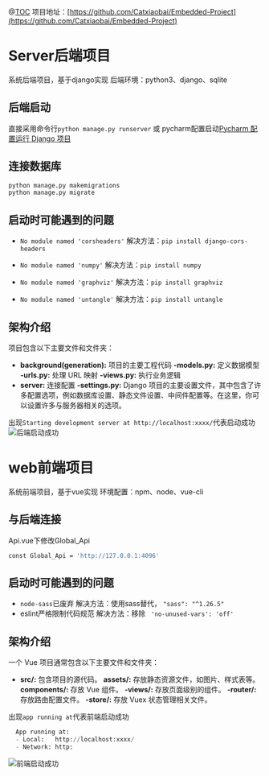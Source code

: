 @[TOC](Embedded-Project项目介绍)
项目地址：[https://github.com/Catxiaobai/Embedded-Project](https://github.com/Catxiaobai/Embedded-Project)
# Server后端项目
系统后端项目，基于django实现
后端环境：python3、django、sqlite
## 后端启动
直接采用命令行`python manage.py runserver` 或 pycharm配置启动[Pycharm 配置运行 Django 项目](https://zhuanlan.zhihu.com/p/246400570)

## 连接数据库

```bash
python manage.py makemigrations
python manage.py migrate
```

## 启动时可能遇到的问题

 - `No module named 'corsheaders'`
解决方法：`pip install django-cors-headers` 

 - `No module named 'numpy'`
解决方法：`pip install numpy`

 - `No module named 'graphviz'`
解决方法：`pip install graphviz`

 - `No module named 'untangle'`
  解决方法：`pip install untangle`

## 架构介绍
项目包含以下主要文件和文件夹：
 - **background(generation):**  项目的主要工程代码
 **-models.py:** 定义数据模型
 **-urls.py:** 处理 URL 映射
 **-views.py:** 执行业务逻辑
 - **server:** 连接配置
**-settings.py:**  Django 项目的主要设置文件，其中包含了许多配置选项，例如数据库设置、静态文件设置、中间件配置等。在这里，你可以设置许多与服务器相关的选项。

出现`Starting development server at http://localhost:xxxx/`代表启动成功
![后端启动成功](https://img-blog.csdnimg.cn/direct/7da9aa32f45547da8e477522e40feb05.png)

# web前端项目
系统前端项目，基于vue实现
环境配置：npm、node、vue-cli

## 与后端连接
Api.vue下修改Global_Api

```bash
const Global_Api = 'http://127.0.0.1:4096'
```
## 启动时可能遇到的问题

 - `node-sass`已废弃
解决方法：使用sass替代，    `"sass": "^1.26.5"`
 - eslint严格限制代码规范
 解决方法：移除    ` 'no-unused-vars': 'off'`

## 架构介绍
一个 Vue 项目通常包含以下主要文件和文件夹：
 - **src/:** 包含项目的源代码。
**assets/:** 存放静态资源文件，如图片、样式表等。
**components/:** 存放 Vue 组件。
**-views/:** 存放页面级别的组件。
**-router/:** 存放路由配置文件。
**-store/:** 存放 Vuex 状态管理相关文件。


出现`app running at`代表前端启动成功

```python
  App running at:
  - Local:   http://localhost:xxxx/
  - Network: http:
```

![前端启动成功](https://img-blog.csdnimg.cn/direct/5cb5e449da96440c878b966d4b6e6897.png)
